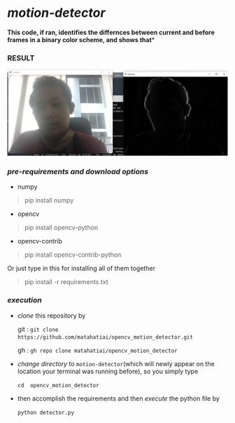 # *motion-detector*
**This code, if ran, identifies the differnces between current and before frames in a binary color scheme, and shows that***

### RESULT
<img src="https://raw.githubusercontent.com/matahatiai/opencv_motion_detector/master/example.png" />

### *pre-requirements and download options*
+ numpy
>pip install numpy

+ opencv
>pip install opencv-python

+ opencv-contrib
>pip install opencv-contrib-python

Or just type in this for installing all of them together
>pip install -r requirements.txt

### *execution*
+ _clone_ this repository by

  git : ```git clone https://github.com/matahatiai/opencv_motion_detector.git```
  
  gh  : ```gh repo clone matahatiai/opencv_motion_detector```
  
+ _change directory_ to `motion-detector`(which will newly appear on the location your terminal was running before), so you simply type

    ```cd  opencv_motion_detector```
  
 + then accomplish the requirements and then _execute_ the python file by
 
    ```python detector.py```

